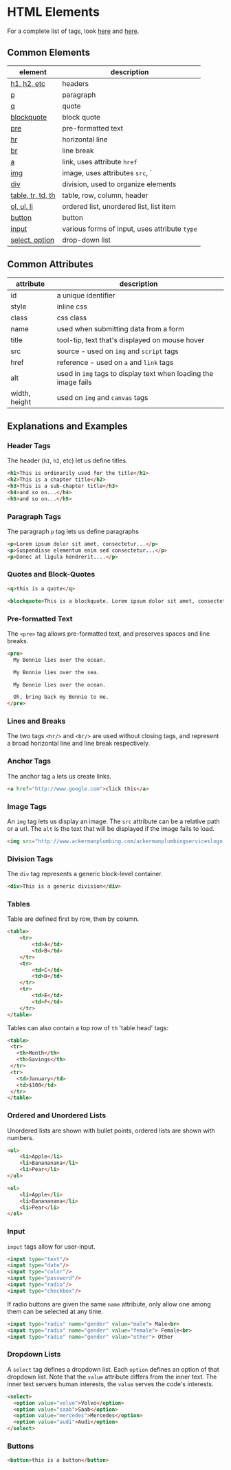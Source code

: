 
# HTML Elements

For a complete list of tags, look [here](https://developer.mozilla.org/en-US/docs/Web/HTML/Element) and [here](https://www.w3schools.com/tags/).


## Common Elements

| element | description |
|---  |---    |
| [h1, h2, etc](#header-tags) | headers |
| [p](#paragraph-tags) | paragraph |
| [q](#quotes-and-blockquotes) | quote |
| [blockquote](#quotes-and-blockquotes) | block quote |
| [pre](#pre-formatted-text) | pre-formatted text |
| [hr](#lines-and-breaks) | horizontal line |
| [br](#lines-and-breaks) | line break |
| [a](#anchor-tags) | link, uses attribute `href` |
| [img](#image-tags) | image, uses attributes `src`, ` |
| [div](#division-tags) | division, used to organize elements |
| [table, tr, td, th](#tables) | table, row, column, header |
| [ol, ul, li](#ordered-and-unordered-lists) | ordered list, unordered list, list item |
| [button](button) | button |
| [input](#input) | various forms of input, uses attribute `type` |
| [select, option](#dropdown-lists) | drop-down list |

 


## Common Attributes

| attribute | description |
|--- |--- |
| id | a unique identifier |
| style | inline css |
| class | css class |
| name | used when submitting data from a form |
| title | tool-tip, text that's displayed on mouse hover |
| src | source - used on `img` and `script` tags |
| href | reference - used on `a` and `link` tags |
| alt | used in `img` tags to display text when loading the image fails |
| width, height | used on `img` and `canvas` tags |


## Explanations and Examples

### Header Tags

The header (`h1`, `h2`, etc) let us define titles.

```html
<h1>This is ordinarily used for the title</h1>
<h2>This is a chapter title</h2>
<h3>This is a sub-chapter title</h3>
<h4>and so on...</h4>
<h5>and so on...</h5>
```

### Paragraph Tags

The paragraph `p` tag lets us define paragraphs

```html
<p>Lorem ipsum dolor sit amet, consectetur...</p>
<p>Suspendisse elementum enim sed consectetur...</p>
<p>Donec at ligula hendrerit....</p>
```

### Quotes and Block-Quotes

```html
<q>this is a quote</q>

<blockquote>This is a blockquote. Lorem ipsum dolor sit amet, consectetur adipiscing elit. Nam consectetur nisi nec orci maximus, at facilisis lorem dignissim. Fusce vitae orci pharetra, facilisis dui ut, ullamcorper ex.</blockquote>
```

### Pre-formatted Text

The `<pre>` tag allows pre-formatted text, and preserves spaces and line breaks.

```html
<pre>
  My Bonnie lies over the ocean.

  My Bonnie lies over the sea.

  My Bonnie lies over the ocean.

  Oh, bring back my Bonnie to me.
</pre>
```

### Lines and Breaks

The two tags `<hr/>` and `<br/>` are used without closing tags, and represent a broad horizontal line and line break respectively.

### Anchor Tags

The anchor tag `a` lets us create links.

```html
<a href="http://www.google.com">click this</a>
```


### Image Tags

An `img` tag lets us display an image. The `src` attribute can be a relative path or a url. The `alt` is the text that will be displayed if the image fails to load.

```html
<img src="http://www.ackermanplumbing.com/ackermanplumbingserviceslogo.png" alt="Ackerman Plumbing" width="50" height="50"/>
```



### Division Tags

The `div` tag represents a generic block-level container.

```html
<div>This is a generic division</div>
```


### Tables

Table are defined first by row, then by column.

```html
<table>
    <tr>
        <td>A</td>
        <td>B</td>
    </tr>
    <tr>
        <td>C</td>
        <td>D</td>
    </tr>
    <tr>
        <td>E</td>
        <td>F</td>
    </tr>
</table>
```

Tables can also contain a top row of `th` 'table head' tags:

```html
<table>
 <tr>
   <th>Month</th>
   <th>Savings</th>
 </tr>
 <tr>
   <td>January</td>
   <td>$100</td>
 </tr>
</table>
```



### Ordered and Unordered Lists

Unordered lists are shown with bullet points, ordered lists are shown with numbers.

```html
<ul>
    <li>Apple</li>
    <li>Banananana</li>
    <li>Pear</li>
</ul>

<ol>
    <li>Apple</li>
    <li>Banananana</li>
    <li>Pear</li>
</ol>
```


### Input

`input` tags allow for user-input.

```html
<input type="text"/>
<input type="date"/>
<input type="color"/>
<input type="password"/>
<input type="radio"/>
<input type="checkbox"/>
```

If radio buttons are given the same `name` attribute, only allow one among them can be selected at any time.

```html
<input type="radio" name="gender" value="male"> Male<br>
<input type="radio" name="gender" value="female"> Female<br>
<input type="radio" name="gender" value="other"> Other
```

### Dropdown Lists

A `select` tag defines a dropdown list. Each `option` defines an option of that dropdown list. Note that the `value` attribute differs from the inner text. The inner text servers human interests, the `value` serves the code's interests.

```html
<select>
  <option value="volvo">Volvo</option>
  <option value="saab">Saab</option>
  <option value="mercedes">Mercedes</option>
  <option value="audi">Audi</option>
</select>
```


### Buttons

```html
<button>this is a button</button>
```
